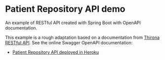 # Patient Repository API demo
An example of RESTful API created with Spring Boot with OpenAPI documentation.

This example is a rough adaptation based on a documentation from [Thirona RESTful API](https://thirona-cv-static.s3-eu-west-1.amazonaws.com/cv-eu-west-001-ret-001/help/service_manual/api/v1.html#patient-commands).
See the online Swagger OpenAPI documentation:
- [Patient Repository API deployed in Heroku](https://patient-repository-api.herokuapp.com/swagger-ui.index.html)
 